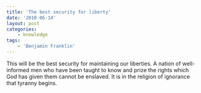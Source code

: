 ```yaml
---
title: 'The best security for liberty'
date: '2010-06-14'
layout: post
categories:
    - knowledge
tags:
    - 'Benjamin Franklin'
---
```


This will be the best security for maintaining our liberties. A nation of well-informed men who have been taught to know and prize the rights which God has given them cannot be enslaved. It is in the religion of ignorance that tyranny begins.
